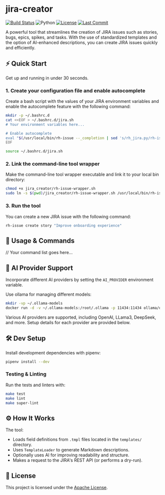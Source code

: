 # jira-creator

[![Build Status](https://github.com/dmzoneill/jira-creator/actions/workflows/main.yml/badge.svg)](https://github.com/dmzoneill/jira-creator/actions/workflows/main.yml)
![Python](https://img.shields.io/badge/python-3.8%2B-blue)
[![License](https://img.shields.io/github/license/dmzoneill/jira-creator.svg)](https://github.com/dmzoneill/jira-creator/blob/main/LICENSE)
[![Last Commit](https://img.shields.io/github/last-commit/dmzoneill/jira-creator.svg)](https://github.com/dmzoneill/jira-creator/commits/main)

A powerful tool that streamlines the creation of JIRA issues such as stories, bugs, epics, spikes, and tasks. With the use of standardized templates and the option of AI-enhanced descriptions, you can create JIRA issues quickly and efficiently.

## ⚡ Quick Start

Get up and running in under 30 seconds.

### 1. Create your configuration file and enable autocomplete

Create a bash script with the values of your JIRA environment variables and enable the autocomplete feature with the following command:

```bash
mkdir -p ~/.bashrc.d
cat <<EOF > ~/.bashrc.d/jira.sh
# Your environment variables here...

# Enable autocomplete
eval "$(/usr/local/bin/rh-issue --_completion | sed 's/rh_jira.py/rh-issue/')"
EOF

source ~/.bashrc.d/jira.sh
```

### 2. Link the command-line tool wrapper

Make the command-line tool wrapper executable and link it to your local bin directory:

```bash
chmod +x jira_creator/rh-issue-wrapper.sh
sudo ln -s $(pwd)/jira_creator/rh-issue-wrapper.sh /usr/local/bin/rh-issue
```

### 3. Run the tool

You can create a new JIRA issue with the following command:

```bash
rh-issue create story "Improve onboarding experience"
```

## 🧪 Usage & Commands

// Your command list goes here...

## 🤖 AI Provider Support

Incorporate different AI providers by setting the `AI_PROVIDER` environment variable.

Use ollama for managing different models:

```bash
mkdir -vp ~/.ollama-models
docker run -d -v ~/.ollama-models:/root/.ollama -p 11434:11434 ollama/ollama
```
Various AI providers are supported, including OpenAI, LLama3, DeepSeek, and more. Setup details for each provider are provided below.

## 🛠 Dev Setup

Install development dependencies with pipenv:

```bash
pipenv install --dev
```

### Testing & Linting

Run the tests and linters with:

```bash
make test
make lint
make super-lint
```

## ⚙️ How It Works

The tool:

- Loads field definitions from `.tmpl` files located in the `templates/` directory.
- Uses `TemplateLoader` to generate Markdown descriptions.
- Optionally uses AI for improving readability and structure.
- Makes a request to the JIRA's REST API (or performs a dry-run).

## 📜 License

This project is licensed under the [Apache License](./LICENSE).